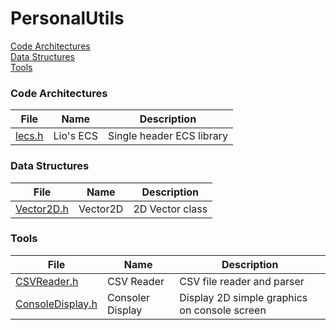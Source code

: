 # PersonalUtils

[Code Architectures](https://github.com/LioQing/PersonalUtils/new/master?readme=1#code-architectures)<br/>
[Data Structures](https://github.com/LioQing/PersonalUtils/new/master?readme=1#data-structures)<br/>
[Tools](https://github.com/LioQing/PersonalUtils/new/master?readme=1#tools)<br/>

### Code Architectures

File | Name | Description
------------ | ------------- | -------------
[lecs.h](https://github.com/LioQing/PersonalUtils/blob/master/code%20architectures/lecs.h) | Lio's ECS | Single header ECS library

### Data Structures

File | Name | Description
------------ | ------------- | -------------
[Vector2D.h](https://github.com/LioQing/PersonalUtils/blob/master/data%20structures/Vector2D.h) | Vector2D | 2D Vector class

### Tools

File | Name | Description
------------ | ------------- | -------------
[CSVReader.h](https://github.com/LioQing/PersonalUtils/blob/master/tools/CSVReader.h) | CSV Reader | CSV file reader and parser
[ConsoleDisplay.h](https://github.com/LioQing/PersonalUtils/blob/master/tools/ConsoleDisplay.h) | Consoler Display | Display 2D simple graphics on console screen
